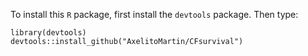 To install this `R` package, first install the `devtools` package. Then type:

```
library(devtools)
devtools::install_github("AxelitoMartin/CFsurvival")
```
